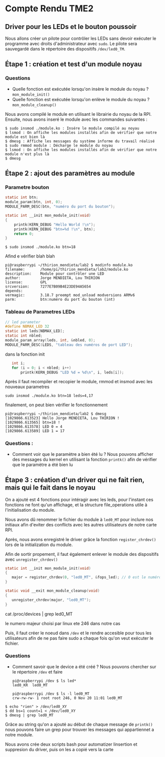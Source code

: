 # Compte Rendu TME2

## Driver pour les LEDs et le bouton poussoir

Nous allons créer un pilote pour contrôler les LEDs sans devoir exécuter le programme avec droits d'administrateur avec `sudo`. Le pilote sera sauvegardé dans le répertoire des dispositifs `/dev/led0_TM`.

## Étape 1 : création et test d'un module noyau

### Questions
- Quelle fonction est exécutée lorsqu'on insère le module du noyau ?
    `mon_module_init()`
- Quelle fonction est exécutée lorsqu'on enlève le module du noyau ? 
    `mon_module_cleanup()`

Nous avons compilé le module en utilisant le librairie du noyau de la RPI. Ensuite, nous avons inseré le module avec les commandes suivantes :

```
$ sudo insmod ./module.ko : Insére le module compilé au noyau
$ lsmod : On affiche les modules installés afin de vérifier que notre module est bien là
$ dmesg : Affiche les messages du système informe du travail réalisé
$ sudo rmmod module : Décharge le module du noyau
$ lsmod : On affiche les modules installés afin de vérifier que notre module n'est plus là
$ dmesg
```

## Étape 2 : ajout des paramètres au module

### Parametre bouton

```c
static int btn;
module_param(btn, int, 0);
MODULE_PARM_DESC(btn, "numéro du port du bouton");

static int __init mon_module_init(void)
{
    printk(KERN_DEBUG "Hello World !\n");
    printk(KERN_DEBUG "btn=%d !\n", btn);
    return 0;
}
```

```
$ sudo insmod ./module.ko btn=18
```


Afind e vérifier blah blah 

```
pi@raspberrypi ~/thirion_mendieta/lab2 $ modinfo module.ko
filename:       /home/pi/thirion_mendieta/lab2/module.ko
description:    Module pour contrôler une LED
author:         Jorge MENDIETA, Lou THIRION
license:        GPL
srcversion:     7277E7B09B4E23DE94A5654
depends:        
vermagic:       3.18.7 preempt mod_unload modversions ARMv6 
parm:           btn:numéro du port du bouton (int)
```

### Tableau de Parametres LEDs

```c
// led parameter
#define NBMAX_LED 32
static int leds[NBMAX_LED];
static int nbled;
module_param_array(leds, int, &nbled, 0);
MODULE_PARM_DESC(LEDS, "tableau des numéros de port LED");
```
dans la fonction init

```c
   int i;
   for (i = 0; i < nbled; i++)
       printk(KERN_DEBUG "LED %d = %d\n", i, leds[i]);

```

Après il faut recompiler et recopier le module, rmmod et insmod avec les nouveaux parametres

```
sudo insmod ./module.ko btn=18 leds=4,17
```

finalement, on peut bien vérifier le fonctionnement

```
pi@raspberrypi ~/thirion_mendieta/lab2 $ dmesg
[1029866.613523] Hello Jorge MENDIETA, Lou THIRION !
[1029866.613565] btn=18 !
[1029866.613578] LED 0 = 4
[1029866.613589] LED 1 = 17
```
### Questions :

- Comment voir que le paramètre a bien été lu ? 
    Nous pouvons afficher des messages du kernel en utilisant la fonction `printk()` afin de vérifier que le paramètre a été bien lu

## Étape 3 : création d'un driver qui ne fait rien, mais qui le fait dans le noyau

On a ajouté est 4 fonctions pour intéragir avec les leds, pour l'instant ces fonctions ne font qu'un affichage, et la structure file_operations utile à l'initialisation du module.

Nous avons dû renommer le fichier du module à `led0_MT` pour inclure nos initiaux afin d'eviter des conflicts avec les autres utilisateurs de notre carte RPI.

Après, nous avons enregistré le driver grâce la fonction `register_chrdev()` lors de la initialization du module. 

Afin de sortir propement, il faut également enlever le module des dispositifs avec `unregister_chrdev()`

```c
static int __init mon_module_init(void)
{
   major = register_chrdev(0, "led0_MT", &fops_led); // 0 est le numéro majeur qu'on laisse choisir par linux
}

static void __exit mon_module_cleanup(void)
{
   unregister_chrdev(major, "led0_MT");
}
```

cat /proc/devices | grep led0_MT

le numero majeur choisi par linux ete 246 dans notre cas

Puis, il faut créer le noeud dans `/dev` et le rendre accesible pour tous les utilisateurs afin de ne pas faire sudo a chaque fois qu'on veut exécuter le fichier.



### Questions

- Comment savoir que le device a été créé ? 
    Nous pouvons chercher sur le répertoire `/dev` et faire 
    ```
    pi@raspberrypi /dev $ ls led*
    led0_KR  led0_MT

    pi@raspberrypi /dev $ ls -l led0_MT 
    crw-rw-rw- 1 root root 246, 0 Nov 20 11:01 led0_MT
    ```

```
$ echo "rien" > /dev/led0_XY
$ dd bs=1 count=1 < /dev/led0_XY
$ dmesg | grep led0_MT
```

Grâce au string qu'on a ajouté au début de chaque message de `printk()` nous pouvons faire un grep pour trouver les messages qui appartiennet a notre module.

Nous avons crée deux scripts bash pour automatizer linsertion et suppresion du driver, puis on les a copié vers la carte